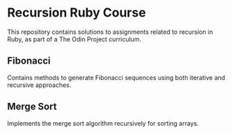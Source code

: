 # Recursion Ruby Course

This repository contains solutions to assignments related to recursion in Ruby, as part of a The Odin Project curriculum.

## Fibonacci

Contains methods to generate Fibonacci sequences using both iterative and recursive approaches.

## Merge Sort

Implements the merge sort algorithm recursively for sorting arrays.

